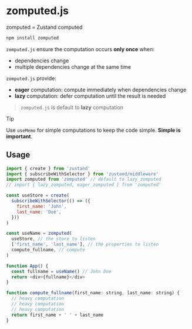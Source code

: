 # zomputed.js

zomputed = Zustand computed

``` bash
npm install zomputed
```

`zomputed.js` ensure the computation occurs **only once** when:
+ dependencies change
+ multiple dependencies change at the same time

`zomputed.js` provide:
+ **eager** computation: compute immediately when dependencies change
+ **lazy** computation: defer computation until the result is needed

> `zomputed.js` is default to **lazy** computation

> [!TIP]
> Use `useMemo` for simple computations to keep the code simple. **Simple is important**.

## Usage

``` js
import { create } from 'zustand'
import { subscribeWithSelector } from 'zustand/middleware'
import zomputed from 'zomputed' // default to lazy_zomputed
// import { lazy_zomputed, eager_zomputed } from 'zomputed'

const useStore = create(
  subscribeWithSelector(() => ({
    first_name: 'John',
    last_name: 'Doe',
  }))
)

const useName = zomputed(
  useStore, // the store to listen
  ['first_name', 'last_name'], // the properties to listen
  compute_fullname, // compute
)

function App() {
  const fullname = useName() // John Doe
  return <div>{fullname}</div>
}

function compute_fullname(first_name: string, last_name: string) {
  // heavy computation
  // heavy computation
  // heavy computation
  return first_name + ' ' + last_name
}
```
